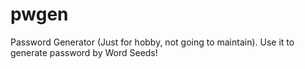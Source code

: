 # pwgen
Password Generator (Just for hobby, not going to maintain). Use it to generate password by Word Seeds!
